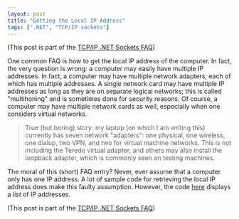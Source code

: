 ```yaml
---
layout: post
title: "Getting the Local IP Address"
tags: [".NET", "TCP/IP sockets"]
---
```



(This post is part of the [TCP/IP .NET Sockets FAQ](http://blog.stephencleary.com/2009/04/tcpip-net-sockets-faq.html))





One common FAQ is how to get the local IP address of the computer. In fact, the very question is wrong: a computer may easily have multiple IP addresses. In fact, a computer may have multiple network adapters, each of which has multiple addresses. A single network card may have multiple IP addresses as long as they are on separate logical networks; this is called "multihoning" and is sometimes done for security reasons. Of course, a computer may have multiple network cards as well, especially when one considers virtual networks.


 
> True (but boring) story: my laptop (on which I am writing this) currently has seven network "adapters": one physical, one wireless, one dialup, two VPN, and two for virtual machine networks. This is not including the Teredo virtual adapter, and others may also install the loopback adapter, which is commonly seen on testing machines.

 


The moral of this (short) FAQ entry? Never, ever assume that a computer only has one IP address. A lot of sample code for retrieving the local IP address does make this faulty assumption. However, the code [here](http://blog.stephencleary.com/2009/05/getting-local-ip-addresses.html) displays a _list_ of IP addresses.





(This post is part of the [TCP/IP .NET Sockets FAQ](http://blog.stephencleary.com/2009/04/tcpip-net-sockets-faq.html))

